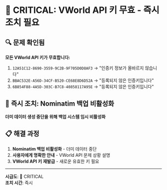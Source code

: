 # 🚨 CRITICAL: VWorld API 키 무효 - 즉시 조치 필요

## 🔍 문제 확인됨
**모든 VWorld API 키가 무효합니다:**

1. `12A51C12-8690-3559-9C2B-9F705D0D8AF3` → "인증키 정보가 올바르지 않습니다"
2. `BBAC532E-A56D-34CF-B520-CE68E8D6D52A` → "등록되지 않은 인증키입니다"  
3. `6B854F88-4A5D-303C-B7C8-40858117A95E` → "등록되지 않은 인증키입니다"

## 🎯 즉시 조치: Nominatim 백업 비활성화
**더미 데이터 생성 중단을 위해 백업 시스템 임시 비활성화**

## 📋 해결 과정
1. **Nominatim 백업 비활성화** - 더미 데이터 중단
2. **사용자에게 명확한 안내** - VWorld API 문제 상황 설명  
3. **VWorld API 키 재발급** - 새로운 유효한 키 필요

---
**시급도**: 🔴 CRITICAL  
**조치 시간**: 즉시
